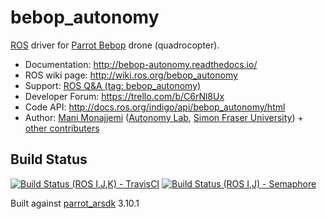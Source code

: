 # bebop_autonomy

[ROS](http://ros.org) driver for [Parrot Bebop](http://www.parrot.com/ca/products/bebop-drone/) drone (quadrocopter).

* Documentation: http://bebop-autonomy.readthedocs.io/
* ROS wiki page: http://wiki.ros.org/bebop_autonomy
* Support: [ROS Q&A (tag: bebop_autonomy)](http://answers.ros.org/questions/scope:all/sort:activity-desc/tags:bebop_autonomy/page:1/)
* Developer Forum: https://trello.com/b/C6rNl8Ux
* Code API: http://docs.ros.org/indigo/api/bebop_autonomy/html
* Author: [Mani Monajjemi](http://mani.im) ([Autonomy Lab](http://autonomylab.org), [Simon Fraser University](http://www.sfu.ca)) + [other contributers](http://bebop-autonomy.readthedocs.io/en/latest/contribute.html#list-of-contributers)

## Build Status

[![Build Status (ROS I,J,K) - TravisCI](https://travis-ci.org/AutonomyLab/bebop_autonomy.svg?branch=indigo-devel)](https://travis-ci.org/AutonomyLab/bebop_autonomy) [![Build Status (ROS I,J) - Semaphore](https://semaphoreci.com/api/v1/projects/11786233-d505-4d79-b27c-80c2742243a4/537552/badge.svg)](https://semaphoreci.com/mani_monaj/bebop_autonomy)

Built against [parrot_arsdk](https://github.com/AutonomyLab/parrot_arsdk) 3.10.1
